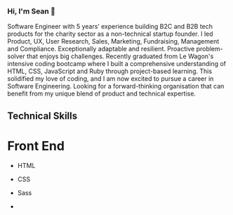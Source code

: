 ### Hi, I'm Sean 👋

Software Engineer with 5 years’ experience building B2C and B2B tech products for the charity sector as a non-technical startup founder. I led Product, UX, User Research, Sales, Marketing, Fundraising, Management and Compliance. Exceptionally adaptable and resilient. Proactive problem-solver that enjoys big challenges. Recently graduated from Le Wagon's intensive coding bootcamp where I built a comprehensive understanding of HTML, CSS, JavaScript and Ruby through project-based learning. This solidified my love of coding, and I am now excited to pursue a career in Software Engineering. Looking for a forward-thinking organisation that can benefit from my unique blend of product and technical expertise.

## Technical Skills
# Front End
- HTML
- CSS
- Sass

- 
<!--
**seandonnelly92/seandonnelly92** is a ✨ _special_ ✨ repository because its `README.md` (this file) appears on your GitHub profile.

Here are some ideas to get you started:

- 🔭 I’m currently working on ...
- 🌱 I’m currently learning ...
- 👯 I’m looking to collaborate on ...
- 🤔 I’m looking for help with ...
- 💬 Ask me about ...
- 📫 How to reach me: ...
- 😄 Pronouns: ...
- ⚡ Fun fact: ...
-->
